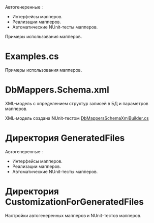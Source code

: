 Автогенеренные :
- Интерфейсы мапперов.
- Реализации мапперов.
- Автоматические NUnit-тесты мапперов.

Примеры использования мапперов.

# Examples.cs

Примеры использования мапперов.

# DbMappers.Schema.xml

XML-модель с определением структур записей в БД и параметров мапперов.

XML-модель создана NUnit-тестом [DbMappersSchemaXmlBuilder.cs](../Common/DbMappersSchemaXmlBuilder.cs)

# Директория GeneratedFiles

Автогенеренные :
- Интерфейсы мапперов.
- Реализации мапперов.
- Автоматические NUnit-тесты мапперов.

# Директория CustomizationForGeneratedFiles

Настройки автогенеренных мапперов и NUnit-тестов мапперов.
